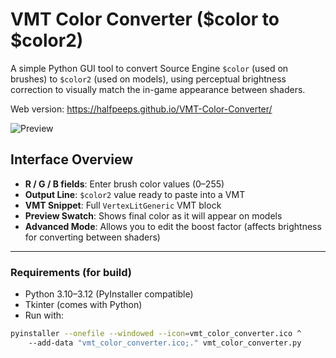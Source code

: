 # VMT Color Converter ($color to $color2)

A simple Python GUI tool to convert Source Engine `$color` (used on brushes) to `$color2` (used on models), using perceptual brightness correction to visually match the in-game appearance between shaders.

Web version: https://halfpeeps.github.io/VMT-Color-Converter/

![Preview](https://files.perpheads.com/OgOZUYy36w6L14na.jpg)

## Interface Overview

- **R / G / B fields**: Enter brush color values (0–255)
- **Output Line**: `$color2` value ready to paste into a VMT
- **VMT Snippet**: Full `VertexLitGeneric` VMT block
- **Preview Swatch**: Shows final color as it will appear on models
- **Advanced Mode**: Allows you to edit the boost factor (affects brightness for converting between shaders)

---

### Requirements (for build)

- Python 3.10–3.12 (PyInstaller compatible)
- Tkinter (comes with Python)
- Run with:

```bash
pyinstaller --onefile --windowed --icon=vmt_color_converter.ico ^
    --add-data "vmt_color_converter.ico;." vmt_color_converter.py
